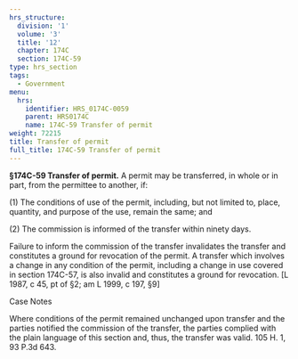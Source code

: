 ```yaml
---
hrs_structure:
  division: '1'
  volume: '3'
  title: '12'
  chapter: 174C
  section: 174C-59
type: hrs_section
tags:
  - Government
menu:
  hrs:
    identifier: HRS_0174C-0059
    parent: HRS0174C
    name: 174C-59 Transfer of permit
weight: 72215
title: Transfer of permit
full_title: 174C-59 Transfer of permit
---
```

**§174C-59 Transfer of permit.** A permit may be transferred, in whole or in part, from the permittee to another, if:

(1) The conditions of use of the permit, including, but not limited to, place, quantity, and purpose of the use, remain the same; and

(2) The commission is informed of the transfer within ninety days.

Failure to inform the commission of the transfer invalidates the transfer and constitutes a ground for revocation of the permit. A transfer which involves a change in any condition of the permit, including a change in use covered in section 174C-57, is also invalid and constitutes a ground for revocation. [L 1987, c 45, pt of §2; am L 1999, c 197, §9]

Case Notes

Where conditions of the permit remained unchanged upon transfer and the parties notified the commission of the transfer, the parties complied with the plain language of this section and, thus, the transfer was valid. 105 H. 1, 93 P.3d 643.
